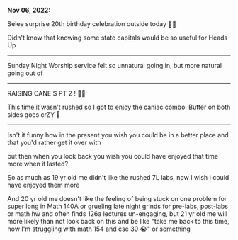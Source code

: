 **Nov 06, 2022:**

Selee surprise 20th birthday celebration outside today 🎂🎉

Didn't know that knowing some state capitals would be so useful for Heads Up 

---

Sunday Night Worship service felt so unnatural going in, but more natural going out of

--- 

RAISING CANE'S PT 2 ! 🐓🔥 

This time it wasn't rushed so I got to enjoy the caniac combo. Butter on both sides goes crZY 🧈

--- 

Isn't it funny how in the present you wish you could be in a better place and that you'd rather get it over with 

but then when you look back you wish you could have enjoyed that time more when it lasted? 

So as much as 19 yr old me didn't like the rushed 7L labs, now I wish I could have enjoyed them more 

And 20 yr old me doesn't like the feeling of being stuck on one problem for super long in Math 140A or grueling late night grinds for pre-labs, post-labs or math hw and often finds 126a lectures un-engaging, but 21 yr old me will more likely than not look back on this and be like "take me back to this time, now I'm struggling with math 154 and cse 30 😭" or something
